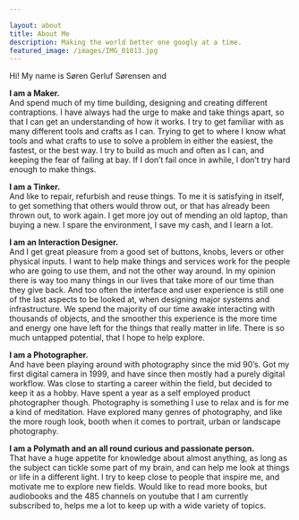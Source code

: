 ```yaml
---

layout: about
title: About Me
description: Making the world better one googly at a time.
featured_image: /images/IMG_01013.jpg
---
```


Hi! My name is Søren Gerluf Sørensen and

**I am a Maker.**  
And spend much of my time building, designing and creating different contraptions. I have always had the urge to make and take things apart, so that I can get an understanding of how it works.
I try to get familiar with as many different tools and crafts as I can. Trying to get to where I know what tools and what crafts to use to solve a problem in either the easiest, the fastest, or the best way. I try to build as much and often as I can, and keeping the fear of failing at bay. If I don’t fail once in awhile, I don’t try hard enough to make things.

 

**I am a Tinker.**  
And like to repair, refurbish and reuse things. To me it is satisfying in itself, to get something that others would throw out, or that has already been thrown out, to work again. I get more joy out of mending an old laptop, than buying a new. I spare the environment, I save my cash, and I learn a lot.

 

**I am an Interaction Designer.**  
And I get great pleasure from a good set of buttons, knobs, levers or other physical inputs.
I want to help make things and services work for the people who are going to use them, and not the other way around. In my opinion there is way too many things in our lives that take more of our time than they give back. And too often the interface and user experience is still one of the last aspects to be looked at, when designing major systems and infrastructure. We spend the majority of our time awake interacting with thousands of objects, and the smoother this experience is the more time and energy one have left for the things that really matter in life. There is so much untapped potential, that I hope to help explore.

 

**I am a Photographer.**  
And have been playing around with photography since the mid 90’s. Got my first digital camera in 1999, and have since then mostly had a purely digital workflow. Was close to starting a career within  the field, but decided to keep it as a hobby. Have spent a year as a self employed product photographer though. Photography is something I use to relax and is for me a kind of meditation. Have explored many genres of photography, and like the more rough look, booth when it comes to portrait, urban or landscape photography.

 

**I am a Polymath and an all round curious and passionate person.**  
That have a huge appetite for knowledge about almost anything, as long as the subject can tickle some part of my brain, and can help me look at things or life in a different light. I try to keep close to people that inspire me, and motivate me to explore new fields.
Would like to read more books, but audiobooks and the 485 channels on youtube that I am currently subscribed to, helps me a lot to keep up with a wide variety of topics.

